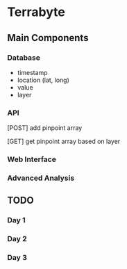 # Terrabyte

## Main Components
### Database

- timestamp
- location (lat, long)
- value
- layer

### API

[POST] add pinpoint array

[GET] get pinpoint array based on layer

### Web Interface
### Advanced Analysis

## TODO
### Day 1
### Day 2
### Day 3
